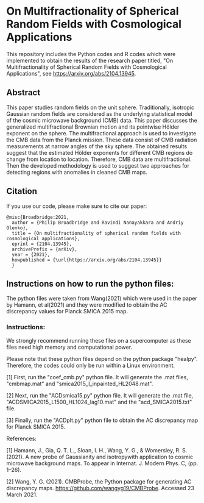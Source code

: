 # On Multifractionality of Spherical Random Fields with Cosmological Applications

This repository includes the Python codes and R codes which were implemented to obtain the results of the research paper titled, "On Multifractionality of Spherical Random Fields with Cosmological Applications", see https://arxiv.org/abs/2104.13945.

## Abstract
This paper studies random fields on the unit sphere. Traditionally, isotropic Gaussian random fields are considered as the underlying statistical model of the cosmic microwave background (CMB) data. This paper discusses the generalized multifractional Brownian motion and its pointwise Hölder exponent on the sphere. The multifractional approach is used to investigate the CMB data from the Planck mission. These data consist of CMB radiation measurements at narrow angles of the sky sphere. The obtained results suggest that
the estimated Hölder exponents for different CMB regions do change from location to location. Therefore, CMB data are multifractional. Then the developed methodology is used to suggest two approaches for detecting regions with anomalies in cleaned CMB maps.

## Citation 
If you use our code, please make sure to cite our paper:
```
@misc{Broadbridge:2021,
  author = {Philip Broadbridge and Ravindi Nanayakkara and Andriy Olenko},
  title = {On multifractionality of spherical random fields with cosmological applications},
  eprint = {2104.13945},
  archivePrefix = {arXiv},
  year = {2021},
  howpublished = {\url{https://arxiv.org/abs/2104.13945}}
  }
```
## Instructions on how to run the python files:
The python files were taken from Wang(2021) which were used in the paper by Hamann, et al(2021) and they were modified to obtain the AC discrepancy values for Planck SMICA 2015 map.

### Instructions:

We strongly recommend running these files on a supercomputer as these files need high memory and computational power.

Please note that these python files depend on the python package "healpy". Therefore, the codes could only be run within a Linux environment. 

[1] First, run the "coef_cmb.py" python file. It will generate the .mat files, "cmbmap.mat" and "smica2015_I_inpainted_HL2048.mat".

[2] Next, run the "ACDsmica15.py" python file. It will generate the .mat file, "ACDSMICA2015_L1500_HL1024_lag10.mat" and the 
    "acd_SMICA2015.txt" file.

[3] Finally, run the "ACDplt.py" python file to obtain the AC discrepancy map for Planck SMICA 2015.


References:

[1] Hamann, J., Gia, Q. T. L., Sloan, I. H., Wang, Y. G., & Womersley, R. S. (2021).
     A new probe of Gaussianity and isotropywith application to cosmic microwave background maps.
     To appear in Internat. J. Modern Phys. C, (pp. 1–26).

[2] Wang, Y. G. (2021). CMBProbe, the Python package for generating AC discrepancy maps.
     https://github.com/wangyg19/CMBProbe. Accessed 23 March 2021.
